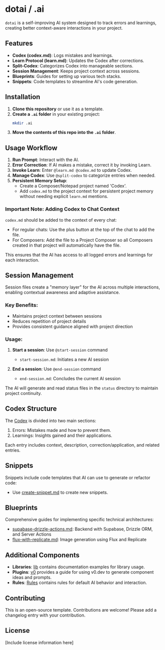 # dotai / .ai

`dotai` is a self-improving AI system designed to track errors and learnings, creating better context-aware interactions in your project.

## Features

- **Codex (codex.md)**: Logs mistakes and learnings.
- **Learn Protocol (learn.md)**: Updates the Codex after corrections.
- **Split-Codex**: Categorizes Codex into manageable sections.
- **Session Management**: Keeps project context across sessions.
- **Blueprints**: Guides for setting up various tech stacks.
- **Snippets**: Code templates to streamline AI's code generation.

## Installation

1. **Clone this repository** or use it as a template.
2. **Create a `.ai` folder** in your existing project:
   ```bash
   mkdir .ai
   ```
3. **Move the contents of this repo into the `.ai` folder**.

## Usage Workflow

1. **Run Prompt**: Interact with the AI.
2. **Error Correction**: If AI makes a mistake, correct it by invoking Learn.
3. **Invoke Learn**: Enter `@learn.md @codex.md` to update Codex.
4. **Manage Codex**: Use `@split-codex` to categorize entries when needed.
5. **Persistent Memory Setup**: 
   - Create a Composer/Notepad project named 'Codex'.
   - Add `codex.md` to the project context for persistent project memory without needing explicit `learn.md` mentions.

### Important Note: Adding Codex to Chat Context

`codex.md` should be added to the context of every chat:

- For regular chats: Use the plus button at the top of the chat to add the file.
- For Composers: Add the file to a Project Composer so all Composers created in that project will automatically have the file.

This ensures that the AI has access to all logged errors and learnings for each interaction.

## Session Management

Session files create a "memory layer" for the AI across multiple interactions, enabling contextual awareness and adaptive assistance.

### Key Benefits:
- Maintains project context between sessions
- Reduces repetition of project details
- Provides consistent guidance aligned with project direction

### Usage:
1. **Start a session**: Use `@start-session` command
   - `start-session.md`: Initiates a new AI session

2. **End a session**: Use `@end-session` command
   - `end-session.md`: Concludes the current AI session

The AI will generate and read status files in the `status` directory to maintain project continuity.

## Codex Structure

The [Codex](codex/codex.md) is divided into two main sections:

1. Errors: Mistakes made and how to prevent them.
2. Learnings: Insights gained and their applications.

Each entry includes context, description, correction/application, and related entries.

## Snippets

Snippets include code templates that AI can use to generate or refactor code:

- Use [create-snippet.md](snippets/create-snippet.md) to create new snippets.

## Blueprints

Comprehensive guides for implementing specific technical architectures:

- [supabase-drizzle-actions.md](blueprints/supabase-drizzle-actions.md): Backend with Supabase, Drizzle ORM, and Server Actions
- [flux-with-replicate.md](blueprints/flux-with-replicate.md): Image generation using Flux and Replicate

## Additional Components

- **Libraries**: [lib](lib) contains documentation examples for library usage.
- **Plugins**: [v0](v0/v0.md) provides a guide for using v0.dev to generate component ideas and prompts.
- **Rules**: [Rules](rules) contains rules for default AI behavior and interaction.

## Contributing

This is an open-source template. Contributions are welcome! Please add a changelog entry with your contribution.

## License

[Include license information here]


